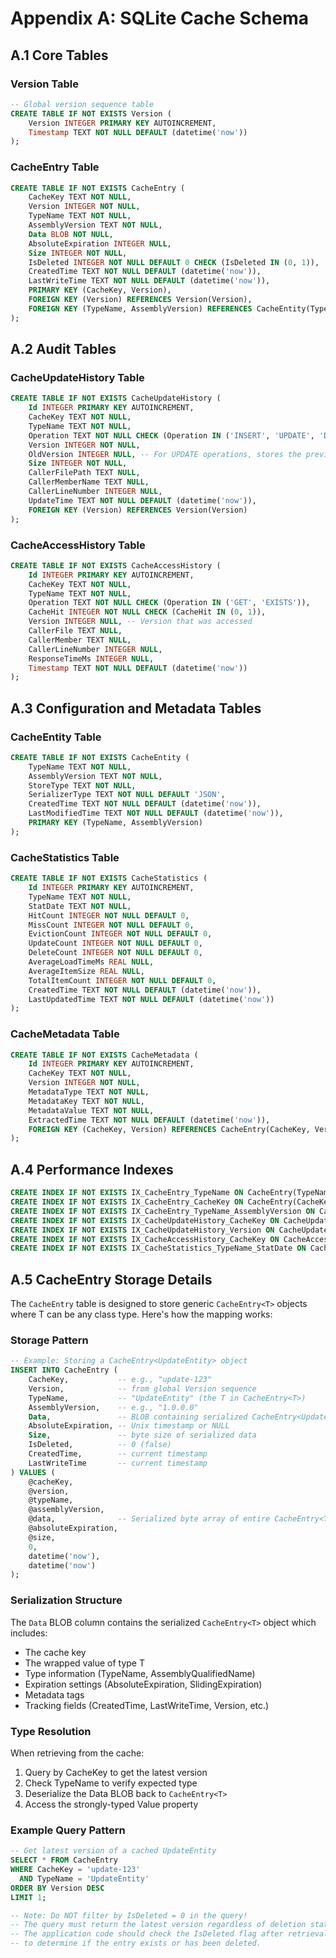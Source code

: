# Appendix A: SQLite Cache Schema

## A.1 Core Tables

### Version Table
```sql
-- Global version sequence table
CREATE TABLE IF NOT EXISTS Version (
    Version INTEGER PRIMARY KEY AUTOINCREMENT,
    Timestamp TEXT NOT NULL DEFAULT (datetime('now'))
);
```

### CacheEntry Table
```sql
CREATE TABLE IF NOT EXISTS CacheEntry (
    CacheKey TEXT NOT NULL,
    Version INTEGER NOT NULL,
    TypeName TEXT NOT NULL,
    AssemblyVersion TEXT NOT NULL,
    Data BLOB NOT NULL,
    AbsoluteExpiration INTEGER NULL,
    Size INTEGER NOT NULL,
    IsDeleted INTEGER NOT NULL DEFAULT 0 CHECK (IsDeleted IN (0, 1)),
    CreatedTime TEXT NOT NULL DEFAULT (datetime('now')),
    LastWriteTime TEXT NOT NULL DEFAULT (datetime('now')),
    PRIMARY KEY (CacheKey, Version),
    FOREIGN KEY (Version) REFERENCES Version(Version),
    FOREIGN KEY (TypeName, AssemblyVersion) REFERENCES CacheEntity(TypeName, AssemblyVersion)
);
```

## A.2 Audit Tables

### CacheUpdateHistory Table
```sql
CREATE TABLE IF NOT EXISTS CacheUpdateHistory (
    Id INTEGER PRIMARY KEY AUTOINCREMENT,
    CacheKey TEXT NOT NULL,
    TypeName TEXT NOT NULL,
    Operation TEXT NOT NULL CHECK (Operation IN ('INSERT', 'UPDATE', 'DELETE')),
    Version INTEGER NOT NULL,
    OldVersion INTEGER NULL, -- For UPDATE operations, stores the previous version
    Size INTEGER NOT NULL,
    CallerFilePath TEXT NULL,
    CallerMemberName TEXT NULL,
    CallerLineNumber INTEGER NULL,
    UpdateTime TEXT NOT NULL DEFAULT (datetime('now')),
    FOREIGN KEY (Version) REFERENCES Version(Version)
);
```

### CacheAccessHistory Table
```sql
CREATE TABLE IF NOT EXISTS CacheAccessHistory (
    Id INTEGER PRIMARY KEY AUTOINCREMENT,
    CacheKey TEXT NOT NULL,
    TypeName TEXT NOT NULL,
    Operation TEXT NOT NULL CHECK (Operation IN ('GET', 'EXISTS')),
    CacheHit INTEGER NOT NULL CHECK (CacheHit IN (0, 1)),
    Version INTEGER NULL, -- Version that was accessed
    CallerFile TEXT NULL,
    CallerMember TEXT NULL,
    CallerLineNumber INTEGER NULL,
    ResponseTimeMs INTEGER NULL,
    Timestamp TEXT NOT NULL DEFAULT (datetime('now'))
);
```

## A.3 Configuration and Metadata Tables

### CacheEntity Table
```sql
CREATE TABLE IF NOT EXISTS CacheEntity (
    TypeName TEXT NOT NULL,
    AssemblyVersion TEXT NOT NULL,
    StoreType TEXT NOT NULL,
    SerializerType TEXT NOT NULL DEFAULT 'JSON',
    CreatedTime TEXT NOT NULL DEFAULT (datetime('now')),
    LastModifiedTime TEXT NOT NULL DEFAULT (datetime('now')),
    PRIMARY KEY (TypeName, AssemblyVersion)
);
```

### CacheStatistics Table
```sql
CREATE TABLE IF NOT EXISTS CacheStatistics (
    Id INTEGER PRIMARY KEY AUTOINCREMENT,
    TypeName TEXT NOT NULL,
    StatDate TEXT NOT NULL,
    HitCount INTEGER NOT NULL DEFAULT 0,
    MissCount INTEGER NOT NULL DEFAULT 0,
    EvictionCount INTEGER NOT NULL DEFAULT 0,
    UpdateCount INTEGER NOT NULL DEFAULT 0,
    DeleteCount INTEGER NOT NULL DEFAULT 0,
    AverageLoadTimeMs REAL NULL,
    AverageItemSize REAL NULL,
    TotalItemCount INTEGER NOT NULL DEFAULT 0,
    CreatedTime TEXT NOT NULL DEFAULT (datetime('now')),
    LastUpdatedTime TEXT NOT NULL DEFAULT (datetime('now'))
);
```

### CacheMetadata Table
```sql
CREATE TABLE IF NOT EXISTS CacheMetadata (
    Id INTEGER PRIMARY KEY AUTOINCREMENT,
    CacheKey TEXT NOT NULL,
    Version INTEGER NOT NULL,
    MetadataType TEXT NOT NULL,
    MetadataKey TEXT NOT NULL,
    MetadataValue TEXT NOT NULL,
    ExtractedTime TEXT NOT NULL DEFAULT (datetime('now')),
    FOREIGN KEY (CacheKey, Version) REFERENCES CacheEntry(CacheKey, Version)
);
```

## A.4 Performance Indexes

```sql
CREATE INDEX IF NOT EXISTS IX_CacheEntry_TypeName ON CacheEntry(TypeName);
CREATE INDEX IF NOT EXISTS IX_CacheEntry_CacheKey ON CacheEntry(CacheKey);
CREATE INDEX IF NOT EXISTS IX_CacheEntry_TypeName_AssemblyVersion ON CacheEntry(TypeName, AssemblyVersion);
CREATE INDEX IF NOT EXISTS IX_CacheUpdateHistory_CacheKey ON CacheUpdateHistory(CacheKey);
CREATE INDEX IF NOT EXISTS IX_CacheUpdateHistory_Version ON CacheUpdateHistory(Version);
CREATE INDEX IF NOT EXISTS IX_CacheAccessHistory_CacheKey ON CacheAccessHistory(CacheKey);
CREATE INDEX IF NOT EXISTS IX_CacheStatistics_TypeName_StatDate ON CacheStatistics(TypeName, StatDate);
```

## A.5 CacheEntry<T> Storage Details

The `CacheEntry` table is designed to store generic `CacheEntry<T>` objects where T can be any class type. Here's how the mapping works:

### Storage Pattern

```sql
-- Example: Storing a CacheEntry<UpdateEntity> object
INSERT INTO CacheEntry (
    CacheKey,           -- e.g., "update-123"
    Version,            -- from global Version sequence
    TypeName,           -- "UpdateEntity" (the T in CacheEntry<T>)
    AssemblyVersion,    -- e.g., "1.0.0.0"
    Data,               -- BLOB containing serialized CacheEntry<UpdateEntity>
    AbsoluteExpiration, -- Unix timestamp or NULL
    Size,               -- byte size of serialized data
    IsDeleted,          -- 0 (false)
    CreatedTime,        -- current timestamp
    LastWriteTime       -- current timestamp
) VALUES (
    @cacheKey,
    @version,
    @typeName,
    @assemblyVersion,
    @data,              -- Serialized byte array of entire CacheEntry<T> object
    @absoluteExpiration,
    @size,
    0,
    datetime('now'),
    datetime('now')
);
```

### Serialization Structure

The `Data` BLOB column contains the serialized `CacheEntry<T>` object which includes:
- The cache key
- The wrapped value of type T
- Type information (TypeName, AssemblyQualifiedName)
- Expiration settings (AbsoluteExpiration, SlidingExpiration)
- Metadata tags
- Tracking fields (CreatedTime, LastWriteTime, Version, etc.)

### Type Resolution

When retrieving from the cache:
1. Query by CacheKey to get the latest version
2. Check TypeName to verify expected type
3. Deserialize the Data BLOB back to `CacheEntry<T>`
4. Access the strongly-typed Value property

### Example Query Pattern

```sql
-- Get latest version of a cached UpdateEntity
SELECT * FROM CacheEntry
WHERE CacheKey = 'update-123'
  AND TypeName = 'UpdateEntity'
ORDER BY Version DESC
LIMIT 1;

-- Note: Do NOT filter by IsDeleted = 0 in the query!
-- The query must return the latest version regardless of deletion status.
-- The application code should check the IsDeleted flag after retrieval
-- to determine if the entry exists or has been deleted.
```